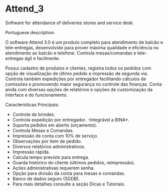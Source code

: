 # Attend_3
Software for attendance of deliveries stores and service desk.

Portuguese description:

O software Attend 3.0 é um produto completo para atendimento de balcão e tele-entregas, desenvolvido para prover máxima qualidade e eficiência no atendimento ao balcão e telefone. Controla mesas/comandas e tele-entregas ágil e facilmente.

Possui cadastro de produtos e clientes, registra todos os pedidos com opção de visualização de último pedido e impressão de segunda via. Controla também expedições por entregador facilitando cálculos de comissões e promovendo maior segurança no controle das finanças. Conta ainda com diversas opções de relatórios e opções de customização da interface e do funcionamento.

Características Principais:

- Controle de brindes.
- Controla expedição por entregador.
-Integrável a BINA*.
- Suporta pedidos em aberto (orçamento).
- Controla Mesas e Comandas.
- Impressão de conta com 10% de serviço.
- Observações por item de pedido.
- Diversos relatórios administrativos.
- Impressão rápida.
- Calcula tempo previsto para entrega.
- Guarda histórico do cliente (últimos pedidos, reimpressão).
- Ações administrativas requerem senha.
- Opção para divisão da conta para mesas e comandas.
- Banco de dados seguro (SGDB).
- Para mais detalhes consulte a seção Dicas e Tutoriais.
